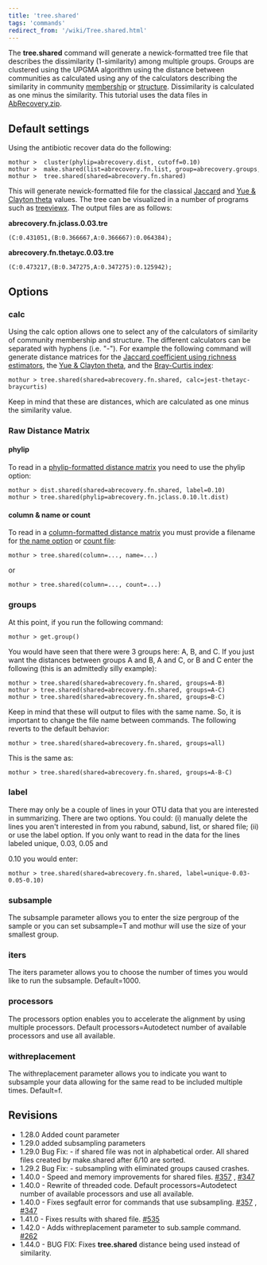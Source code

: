 ```yaml
---
title: 'tree.shared'
tags: 'commands'
redirect_from: '/wiki/Tree.shared.html'
---
```

The **tree.shared** command will generate a
newick-formatted tree file that describes the dissimilarity
(1-similarity) among multiple groups. Groups are clustered using the
UPGMA algorithm using the distance between communities as calculated
using any of the calculators describing the similarity in community [
membership](Calculators#Similarity_in_community_membership)
or [
structure](Calculators#Similarity_in_community_structure).
Dissimilarity is calculated as one minus the similarity. This tutorial
uses the data files in [
AbRecovery.zip](https://mothur.s3.us-east-2.amazonaws.com/wiki/abrecovery.zip).


## Default settings

Using the antibiotic recover data do the following:

    mothur >  cluster(phylip=abrecovery.dist, cutoff=0.10)
    mothur >  make.shared(list=abrecovery.fn.list, group=abrecovery.groups, label=0.03)
    mothur >  tree.shared(shared=abrecovery.fn.shared)

This will generate newick-formatted file for the classical [
Jaccard](jclass) and [ Yue & Clayton
theta](thetayc) values. The tree can be visualized in a
number of programs such as
[treeviewx](https://darwin.zoology.gla.ac.uk/~rpage/treeviewx/). The
output files are as follows:

**abrecovery.fn.jclass.0.03.tre**

    (C:0.431051,(B:0.366667,A:0.366667):0.064384);

**abrecovery.fn.thetayc.0.03.tre**

    (C:0.473217,(B:0.347275,A:0.347275):0.125942);

## Options

### calc

Using the calc option allows one to select any of the calculators of
similarity of community membership and structure. The different
calculators can be separated with hyphens (i.e. \"-\"). For example the
following command will generate distance matrices for the [ Jaccard
coefficient using richness estimators](jest), the [ Yue &
Clayton theta](thetayc), and the [ Bray-Curtis
index](braycurtis):

    mothur > tree.shared(shared=abrecovery.fn.shared, calc=jest-thetayc-braycurtis)

Keep in mind that these are distances, which are calculated as one minus
the similarity value.

### Raw Distance Matrix

#### phylip

To read in a [phylip-formatted distance
matrix](phylip-formatted_distance_matrix) you need to use the
phylip option:

    mothur > dist.shared(shared=abrecovery.fn.shared, label=0.10)
    mothur > tree.shared(phylip=abrecovery.fn.jclass.0.10.lt.dist)

#### column & name or count

To read in a [column-formatted distance
matrix](column-formatted_distance_matrix) you must provide a
filename for [ the name option](read.dist#The_name_option) or
[ count file](Count_File):

    mothur > tree.shared(column=..., name=...)

or

    mothur > tree.shared(column=..., count=...)

### groups

At this point, if you run the following command:

    mothur > get.group()

You would have seen that there were 3 groups here: A, B, and C. If you
just want the distances between groups A and B, A and C, or B and C
enter the following (this is an admittedly silly example):

    mothur > tree.shared(shared=abrecovery.fn.shared, groups=A-B)
    mothur > tree.shared(shared=abrecovery.fn.shared, groups=A-C)
    mothur > tree.shared(shared=abrecovery.fn.shared, groups=B-C)

Keep in mind that these will output to files with the same name. So, it
is important to change the file name between commands. The following
reverts to the default behavior:

    mothur > tree.shared(shared=abrecovery.fn.shared, groups=all)

This is the same as:

    mothur > tree.shared(shared=abrecovery.fn.shared, groups=A-B-C)

### label

There may only be a couple of lines in your OTU data that you are
interested in summarizing. There are two options. You could: (i)
manually delete the lines you aren\'t interested in from you rabund,
sabund, list, or shared file; (ii) or use the label option. If you only
want to read in the data for the lines labeled unique, 0.03, 0.05 and

0\.10 you would enter:

    mothur > tree.shared(shared=abrecovery.fn.shared, label=unique-0.03-0.05-0.10)

### subsample

The subsample parameter allows you to enter the size pergroup of the
sample or you can set subsample=T and mothur will use the size of your
smallest group.

### iters

The iters parameter allows you to choose the number of times you would
like to run the subsample. Default=1000.

### processors

The processors option enables you to accelerate the alignment by using
multiple processors. Default processors=Autodetect number of available
processors and use all available.

### withreplacement

The withreplacement parameter allows you to indicate you want to
subsample your data allowing for the same read to be included multiple
times. Default=f.

## Revisions

-   1.28.0 Added count parameter
-   1.29.0 added subsampling parameters
-   1.29.0 Bug Fix: - if shared file was not in alphabetical order. All
    shared files created by make.shared after 6/10 are sorted.
-   1.29.2 Bug Fix: - subsampling with eliminated groups caused crashes.
-   1.40.0 - Speed and memory improvements for shared files.
    [\#357](https://github.com/mothur/mothur/issues/357) ,
    [\#347](https://github.com/mothur/mothur/issues/347)
-   1.40.0 - Rewrite of threaded code. Default processors=Autodetect
    number of available processors and use all available.
-   1.40.0 - Fixes segfault error for commands that use subsampling.
    [\#357](https://github.com/mothur/mothur/issues/357) ,
    [\#347](https://github.com/mothur/mothur/issues/347)
-   1.41.0 - Fixes results with shared file.
    [\#535](https://github.com/mothur/mothur/issues/535)
-   1.42.0 - Adds withreplacement parameter to sub.sample command.
    [\#262](https://github.com/mothur/mothur/issues/262)
-   1.44.0 - BUG FIX: Fixes **tree.shared** distance being used instead of
    similarity.


